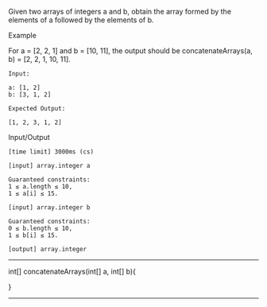 Given two arrays of integers a and b, obtain the array formed by the elements of a followed by the elements of b.

Example

For a = [2, 2, 1] and b = [10, 11], the output should be
concatenateArrays(a, b) = [2, 2, 1, 10, 11].

    Input:

    a: [1, 2]
    b: [3, 1, 2]

    Expected Output:

    [1, 2, 3, 1, 2]

Input/Output

    [time limit] 3000ms (cs)

    [input] array.integer a

    Guaranteed constraints:
    1 ≤ a.length ≤ 10,
    1 ≤ a[i] ≤ 15.

    [input] array.integer b

    Guaranteed constraints:
    0 ≤ b.length ≤ 10,
    1 ≤ b[i] ≤ 15.

    [output] array.integer


********************************************************

int[] concatenateArrays(int[] a, int[] b){


}

********************************************************
